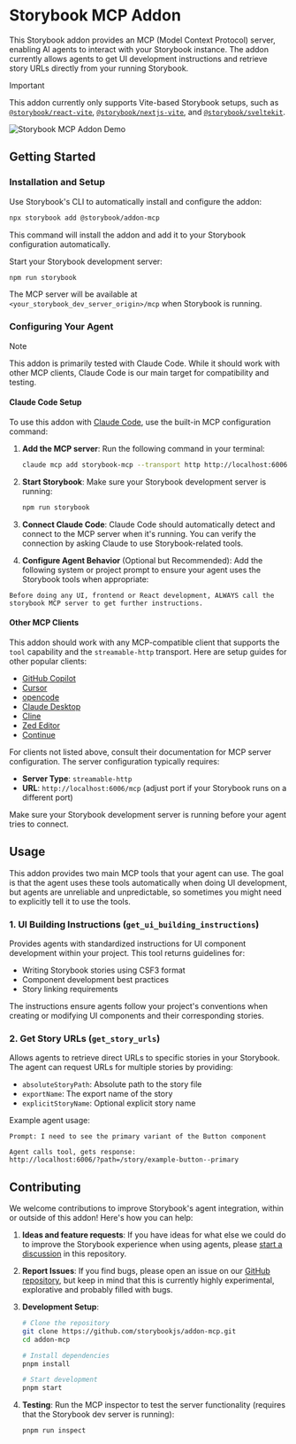 # Storybook MCP Addon

This Storybook addon provides an MCP (Model Context Protocol) server, enabling AI agents to interact with your Storybook instance. The addon currently allows agents to get UI development instructions and retrieve story URLs directly from your running Storybook.

> [!IMPORTANT]
> This addon currently only supports Vite-based Storybook setups, such as [`@storybook/react-vite`](https://storybook.js.org/docs/get-started/frameworks/react-vite), [`@storybook/nextjs-vite`](https://storybook.js.org/docs/get-started/frameworks/nextjs#with-vite), and [`@storybook/sveltekit`](https://storybook.js.org/docs/get-started/frameworks/sveltekit).

![Storybook MCP Addon Demo](./addon-mcp-claude-code-showcase.gif)

## Getting Started

### Installation and Setup

Use Storybook's CLI to automatically install and configure the addon:

```bash
npx storybook add @storybook/addon-mcp
```

This command will install the addon and add it to your Storybook configuration automatically.

Start your Storybook development server:

```bash
npm run storybook
```

The MCP server will be available at `<your_storybook_dev_server_origin>/mcp` when Storybook is running.

### Configuring Your Agent

> [!NOTE]
> This addon is primarily tested with Claude Code. While it should work with other MCP clients, Claude Code is our main target for compatibility and testing.

#### Claude Code Setup

To use this addon with [Claude Code](https://claude.ai/code), use the built-in MCP configuration command:

1. **Add the MCP server**: Run the following command in your terminal:

   ```bash
   claude mcp add storybook-mcp --transport http http://localhost:6006/mcp --scope project
   ```

2. **Start Storybook**: Make sure your Storybook development server is running:

   ```bash
   npm run storybook
   ```

3. **Connect Claude Code**: Claude Code should automatically detect and connect to the MCP server when it's running. You can verify the connection by asking Claude to use Storybook-related tools.

4. **Configure Agent Behavior** (Optional but Recommended): Add the following system or project prompt to ensure your agent uses the Storybook tools when appropriate:

```
Before doing any UI, frontend or React development, ALWAYS call the storybook MCP server to get further instructions.
```

#### Other MCP Clients

This addon should work with any MCP-compatible client that supports the `tool` capability and the `streamable-http` transport. Here are setup guides for other popular clients:

- [GitHub Copilot](https://docs.github.com/en/copilot/how-tos/provide-context/use-mcp/extend-copilot-chat-with-mcp)
- [Cursor](https://docs.cursor.com/en/context/mcp#installing-mcp-servers)
- [opencode](https://opencode.ai/docs/mcp-servers/)
- [Claude Desktop](https://modelcontextprotocol.io/quickstart/user)
- [Cline](https://docs.cline.bot/mcp/configuring-mcp-servers)
- [Zed Editor](https://zed.dev/docs/ai/mcp#as-custom-servers)
- [Continue](https://docs.continue.dev/customize/deep-dives/mcp#how-to-configure-mcp-servers)

For clients not listed above, consult their documentation for MCP server configuration. The server configuration typically requires:

- **Server Type**: `streamable-http`
- **URL**: `http://localhost:6006/mcp` (adjust port if your Storybook runs on a different port)

Make sure your Storybook development server is running before your agent tries to connect.

## Usage

This addon provides two main MCP tools that your agent can use. The goal is that the agent uses these tools automatically when doing UI development, but agents are unreliable and unpredictable, so sometimes you might need to explicitly tell it to use the tools.

### 1. UI Building Instructions (`get_ui_building_instructions`)

Provides agents with standardized instructions for UI component development within your project. This tool returns guidelines for:

- Writing Storybook stories using CSF3 format
- Component development best practices
- Story linking requirements

The instructions ensure agents follow your project's conventions when creating or modifying UI components and their corresponding stories.

### 2. Get Story URLs (`get_story_urls`)

Allows agents to retrieve direct URLs to specific stories in your Storybook. The agent can request URLs for multiple stories by providing:

- `absoluteStoryPath`: Absolute path to the story file
- `exportName`: The export name of the story
- `explicitStoryName`: Optional explicit story name

Example agent usage:

```
Prompt: I need to see the primary variant of the Button component

Agent calls tool, gets response:
http://localhost:6006/?path=/story/example-button--primary
```

## Contributing

We welcome contributions to improve Storybook's agent integration, within or outside of this addon! Here's how you can help:

1. **Ideas and feature requests**: If you have ideas for what else we could do to improve the Storybook experience when using agents, please [start a discussion](https://github.com/storybookjs/addon-mcp/discussions/new?category=ideas) in this repository.

2. **Report Issues**: If you find bugs, please open an issue on our [GitHub repository](https://github.com/storybookjs/addon-mcp), but keep in mind that this is currently highly experimental, explorative and probably filled with bugs.

3. **Development Setup**:

   ```bash
   # Clone the repository
   git clone https://github.com/storybookjs/addon-mcp.git
   cd addon-mcp

   # Install dependencies
   pnpm install

   # Start development
   pnpm start
   ```

4. **Testing**: Run the MCP inspector to test the server functionality (requires that the Storybook dev server is running):

   ```bash
   pnpm run inspect
   ```
